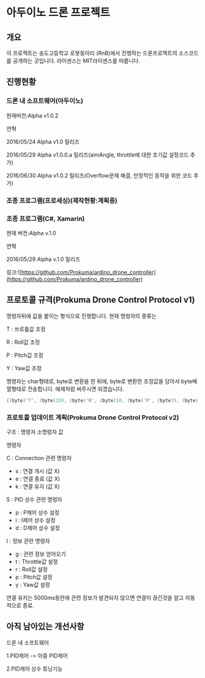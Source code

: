 # 아두이노 드론 프로젝트
## 개요
이 프로젝트는 송도고등학교 로봇동아리 (RnB)에서 진행하는 드론프로젝트의 소스코드를 공개하는 곳입니다. 라이센스는 MIT라이센스를 따릅니다.

## 진행현황
### 드론 내 소프트웨어(아두이노)

현재버전:Alpha v1.0.2

연혁

2016/05/24 Alpha v1.0 릴리즈

2016/05/29 Alpha v1.0.0.a 릴리즈(aimAngle, throttle에 대한 초기값 설정코드 추가)

2016/06/30 Alpha v1.0.2 릴리즈(Overflow문제 해결, 안정적인 동작을 위한 코드 추가)

### 조종 프로그램(프로세싱)(제작현황:계획중)

### 조종 프로그램(C#, Xamarin)

현재 버전:Alpha v.1.0

연혁

2016/05/29 Alpha v.1.0 릴리즈

링크:![https://github.com/Prokuma/ardino_drone_controller](https://github.com/Prokuma/ardino_drone_controller)

## 프로토콜 규격(Prokuma Drone Control Protocol v1)

명령자뒤에 값을 붙이는 형식으로 진행합니다. 현재 명령자의 종류는

T : 쓰로틀값 조정

R : Roll값 조정

P : Pitch값 조정

Y : Yaw값 조정

명령자는 char형태로, byte로 변환을 한 뒤에, byte로 변환한 조정값을 담아서 byte배열형태로 전송합니다. 예제처럼 써주시면 되겠습니다.

```C
{(byte)'T', (byte)255, (byte)'R', (byte)10, (byte)'P', (byte)5, (byte)'R',(byte)1}
```

### 프로토콜 업데이트 계획(Prokuma Drone Control Protocol v2)

구조 : 명령자 소명령자 값

명령자

C : Connection 관련 명령자
- s : 연결 개시 (값 X)
- e : 연결 종료 (값 X)
- k : 연결 유지 (값 X)

S : PID 상수 관련 명령자
- p : P제어 상수 설정
- i : I제어 상수 설정
- d : D제어 상수 설정

I : 정보 관련 명령자
- g : 관련 정보 얻어오기
- t : Throttle값 설정
- r : Roll값 설정
- p : Pitch값 설정
- y : Yaw값 설정

연결 유지는 5000ms동안에 관련 정보가 발견되지 않으면 연결이 끊긴것을 알고 자동적으로 종료.

## 아직 남아있는 개선사항
드론 내 소프트웨어

1.PID제어 -> 이중 PID제어

2.PID제어 상수 튜닝기능
